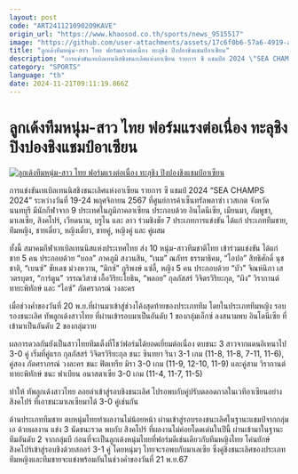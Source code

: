 ```yaml
---
layout: post
code: "ART2411210902O9KAVE"
origin_url: "https://www.khaosod.co.th/sports/news_9515517"
image: "https://github.com/user-attachments/assets/17c6f0b6-57a6-4919-a41a-120da98d3c84"
title: "ลูกเด้งทีมหนุ่ม-สาว ไทย ฟอร์มแรงต่อเนื่อง ทะลุชิง ปิงปองชิงแชมป์อาเซียน"
description: "การแข่งขันเทเบิลเทนนิสชิงชนะเลิศแห่งอาเซียน รายการ ซี แชมป์ส 2024 \"SEA CHAMPS 2024\" ระหว่างวันที่ 19-24 พฤศจิกายน 2567 ที่ศูนย์การค้าเซ็นทรัลพลาซ่า"
category: "SPORTS"
language: "th"
date: 2024-11-21T09:11:19.866Z
---
```


# ลูกเด้งทีมหนุ่ม-สาว ไทย ฟอร์มแรงต่อเนื่อง ทะลุชิง ปิงปองชิงแชมป์อาเซียน

[![ลูกเด้งทีมหนุ่ม-สาว ไทย ฟอร์มแรงต่อเนื่อง ทะลุชิง ปิงปองชิงแชมป์อาเซียน](https://www.khaosod.co.th/wpapp/uploads/2024/11/2528730.jpg "ลูกเด้งทีมหนุ่ม-สาว ไทย ฟอร์มแรงต่อเนื่อง ทะลุชิง ปิงปองชิงแชมป์อาเซียน")](https://www.khaosod.co.th/wpapp/uploads/2024/11/2528730.jpg)

การแข่งขันเทเบิลเทนนิสชิงชนะเลิศแห่งอาเซียน รายการ ซี แชมป์ 2024 “SEA CHAMPS 2024” ระหว่างวันที่ 19-24 พฤศจิกายน 2567 ที่ศูนย์การค้าเซ็นทรัลพลาซ่า เวสเกต จังหวัดนนทบุรี มีนักกีฬาจาก 9 ประเทศในภูมิภาคอาเซียน ประกอบด้วย อินโดนีเซีย, เมียนมา, กัมพูชา, มาเลเซีย, สิงคโปร์, เวียดนาม, บรูไน และ ลาว ร่วมชิงชัย 7 ประเภทการแข่งขัน ได้แก่ ประเภททีมชาย, ทีมหญิง, ชายเดี่ยว, หญิงเดี่ยว, ชายคู่, หญิงคู่ และ คู่ผสม

ทั้งนี้ สมาคมกีฬาเทเบิลเทนนิสแห่งประเทศไทย ส่ง 10 หนุ่ม-สาวทีมชาติไทย เข้าร่วมแข่งขัน ได้แก่ ชาย 5 คน ประกอบด้วย “บอล” ภาคภูมิ สงวนสิน, “เนม” ณภัทร ธรรมาธิคม, “โอปอ” สิทธิศักดิ์ นุชชาติ, “เบนซ์” ชัยเดช ม่วงหวาน, “มิกซ์” ภูริพงษ์ แซ่ลี้, หญิง 5 คน ประกอบด้วย “บัว” จิณห์นิภา เสวตรบุตร, “การ์ตูน” วรรณวิสาข์ เอื้อวิริยะโยธิน, “พลอย” กุลภัสสร์ วิจิตรวิริยะกุล, “ผิง” วิรากานต์ ทายะพิทักษ์ และ “ไอซ์” ภัตศราภรณ์ วงละคร

เมื่อช่วงค่ำของวันที่ 20 พ.ย.ที่ผ่านมาเข้าสู่ช่วงโค้งสุดท้ายของประเภททีม โดยในประเภททีมหญิง รอบรองชนะเลิศ ทัพลูกเด้งสาวไทย ที่ผ่านเข้ารอบมาเป็นอันดับ 1 ของกลุ่มเอ็กซ์ ลงสนามพบ อินโดนีเซีย ที่เข้ามาเป็นอันดับ 2 ของกลุ่มวาย

ผลการดวลกันยังเป็นสาวไทยทีมเต็งที่โชว์ฟอร์มได้ยอดเยี่ยมต่อเนื่อง ตบชนะ 3 สาวจากแดนอิเหนาไป 3-0 คู่ เริ่มที่คู่แรก กุลภัสสร์ วิจิตรวิริยะกุล ชนะ ซินทยา รินา 3-1 เกม (11-8, 11-8, 7-11, 11-6), คู่สอง ภัตศราภรณ์ วงละคร ชนะ ฟิตเทรีย มิรา 3-0 เกม (11-9, 12-10, 11-9) และคู่สาม วิรากานต์ ทายะพิทักษ์ ชนะ ฟาเบียน อนาสตาเซีย 3-0 เกม (11-4, 11-7, 11-5)

ทำให้ ทัพลูกเด้งสาวไทย ลอยลำเข้าสู่รอบชิงชนะเลิศ ไปรอพบกับคู่ปรับตลอดกาลในเวทีอาเซียนอย่าง สิงคโปร์ ที่เอาชนะมาเลเซียมาได้ 3-0 คู่เช่นกัน

ด้านประเภททีมชาย ตบหนุ่มไทยทำผลงานไม่น้อยหน้า ผ่านเข้าสู่รอบรองชนะเลิศในฐานะแชมป์จากกลุ่มเอ ด้วยผลงาน แข่ง 3 นัดชนะรวด พบกับ สิงคโปร์ ที่ผลงานไม่ค่อยโดดเด่นในปีนี้ ผ่านเข้ามาในฐานะทีมอันดับ 2 จากกลุ่มบี ก่อนที่จะเป็นลูกเด้งหนุ่มไทยที่ฟอร์มดีเช่นเดียวกับทีมหญิงไทย โค่นยักษ์สิงคโปร์เข้าสู่รอบชิงด้วยสกอร์ 3-1 คู่ โดยหนุ่มๆ ไทยจะรอพบกับมาเลเซีย ซึ่งคู่ชิงชนะเลิศของประเภททีมหญิงและทีมชายจะแข่งพร้อมกันในช่วงค่ำของวันที่ 21 พ.ย.67